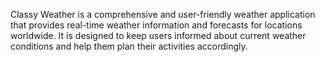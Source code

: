 Classy Weather is a comprehensive and user-friendly weather application that provides real-time weather information and forecasts for locations worldwide. It is designed to keep users informed about current weather conditions and help them plan their activities accordingly.
